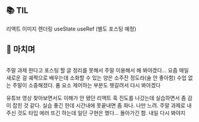 <h2 id="📚-til">📚 TIL</h2>
<p>리액트 이미지 렌더링
useState
useRef
(별도 포스팅 예정)</p>
<h2 id="💬-마치며">💬 마치며</h2>
<p><img alt="" src="https://velog.velcdn.com/images/yoon_ji/post/fc7f060c-0fa5-45c6-b067-aab3c8db7123/image.png" /></p>
<p>주말 과제 한다고 포스팅 할 글 정리를 못해서 주말 이용해서 해 봐야겠다... 요즘 매일 새로운 걸 궤짝으로 배우는데 소화할 수 있는 양은 소주잔 정도라(술 안 좋아함) 수업 없는 주말이 소중해졌다. 폼 요소 제어하는 부분도 헷갈려서 다시 봐야겠다</p>
<p>유튜브 영상 찾아보면서도 이해가 안 됐던 리액트 훅 진도를 나갔는데 실습하면서 좀 감이 잡힌 것 같다. 실습 좋긴 한데 시간내에 못끝내면 좀 화나. 나만 느려. 주말 과제로 내주신 것도 타입 에러 뜨긴 하는데 일단 구현은 했다... 돌아가긴 함. 내일 다시 봐야지</p>